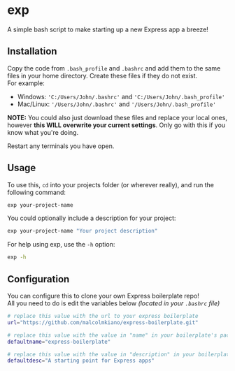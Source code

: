 # exp
A simple bash script to make starting up a new Express app a breeze!

## Installation
Copy the code from `.bash_profile` and `.bashrc` and add them to the same files in your home directory. Create these files if they do not exist.<br>
For example:
- Windows: `'C:/Users/John/.bashrc'` and `'C:/Users/John/.bash_profile'`
- Mac/Linux: `'/Users/John/.bashrc'` and `'/Users/John/.bash_profile'`

**NOTE:** You could also just download these files and replace your local ones, however **this WILL overwrite your current settings**. Only go with this if you know what you're doing.

Restart any terminals you have open.

## Usage
To use this, `cd` into your projects folder (or wherever really), and run the following command:
```bash
exp your-project-name
```

You could optionally include a description for your project:
```bash
exp your-project-name "Your project description"
```

For help using exp, use the `-h` option:
```bash
exp -h
```


## Configuration
You can configure this to clone your own Express boilerplate repo!<br>
All you need to do is edit the variables below _(located in your `.bashrc` file)_

```bash
# replace this value with the url to your express boilerplate
url="https://github.com/malcolmkiano/express-boilerplate.git"

# replace this value with the value in "name" in your boilerplate's package.json
defaultname="express-boilerplate"

# replace this value with the value in "description" in your boilerplate's package.json
defaultdesc="A starting point for Express apps"
```

